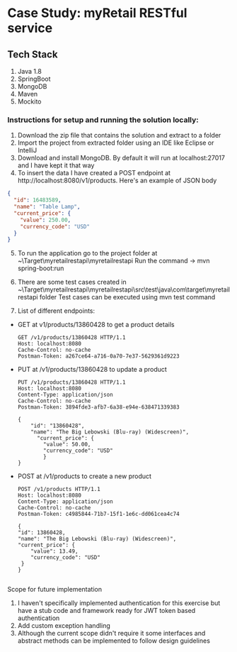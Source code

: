 # Case Study: myRetail RESTful service

## Tech Stack

<ol>
	<li>Java 1.8</li>
	<li>SpringBoot</li>
	<li>MongoDB</li>
	<li>Maven</li>
	<li>Mockito</li>
</ol>


### Instructions for setup and running the solution locally:
1. Download the zip file that contains the solution and extract to a folder
2. Import the project from extracted folder using an IDE like Eclipse or IntelliJ
3. Download and install MongoDB. By default it will run at localhost:27017 and I have kept it that way
4. To insert the data I have created a POST endpoint at http://localhost:8080/v1/products. Here's an example of JSON body
```json
{
  "id": 16483589,
  "name": "Table Lamp",
  "current_price": {
    "value": 250.00,
    "currency_code": "USD"
  }
}
```
5. To run the application go to the project folder at ~\Target\myretailrestapi\myretailrestapi
 Run the command -> mvn spring-boot:run

6. There are some test cases created in ~\Target\myretailrestapi\myretailrestapi\src\test\java\com\target\myretailrestapi folder
Test cases can be executed using mvn test command

7. List of different endpoints:


- GET at v1/products/13860428 to get a product details

	```
	GET /v1/products/13860428 HTTP/1.1
	Host: localhost:8080
	Cache-Control: no-cache
	Postman-Token: a267ce64-a716-0a70-7e37-5629361d9223
	```
	
- PUT at /v1/products/13860428 to update a product

	```
	PUT /v1/products/13860428 HTTP/1.1
	Host: localhost:8080
	Content-Type: application/json
	Cache-Control: no-cache
	Postman-Token: 3894fde3-afb7-6a38-e94e-638471339383

	{
		"id": "13860428",
		"name": "The Big Lebowski (Blu-ray) (Widescreen)",
		  "current_price": {
    		"value": 50.00,
    		"currency_code": "USD"
    		}
    }
	```


- POST at /v1/products to create a new product
	
	```
	POST /v1/products HTTP/1.1
	Host: localhost:8080
	Content-Type: application/json
	Cache-Control: no-cache
	Postman-Token: c4985844-71b7-15f1-1e6c-dd061cea4c74

	{
	"id": 13860428,
	"name": "The Big Lebowski (Blu-ray) (Widescreen)",
	"current_price": {
	    "value": 13.49,
	    "currency_code": "USD"
	 }
	}
  		
	```


Scope for future implementation 

1. I haven't specifically implemented authentication for this exercise but have a stub code and framework ready for JWT token based authentication
2. Add custom exception handling
3. Although the current scope didn't require it some interfaces and abstract methods can be implemented to follow design guidelines
